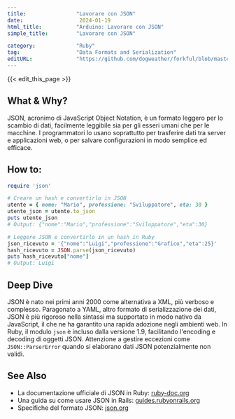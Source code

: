 ```yaml
---
title:                "Lavorare con JSON"
date:                  2024-01-19
html_title:           "Arduino: Lavorare con JSON"
simple_title:         "Lavorare con JSON"

category:             "Ruby"
tag:                  "Data Formats and Serialization"
editURL:              "https://github.com/dogweather/forkful/blob/master/content/it/ruby/working-with-json.md"
---
```


{{< edit_this_page >}}

## What & Why?
JSON, acronimo di JavaScript Object Notation, è un formato leggero per lo scambio di dati, facilmente leggibile sia per gli esseri umani che per le macchine. I programmatori lo usano soprattutto per trasferire dati tra server e applicazioni web, o per salvare configurazioni in modo semplice ed efficace.

## How to:
```Ruby
require 'json'

# Creare un hash e convertirlo in JSON
utente = { nome: "Mario", professione: "Sviluppatore", eta: 30 }
utente_json = utente.to_json
puts utente_json
# Output: {"nome":"Mario","professione":"Sviluppatore","eta":30}

# Leggere JSON e convertirlo in un hash in Ruby
json_ricevuto = '{"nome":"Luigi","professione":"Grafico","eta":25}'
hash_ricevuto = JSON.parse(json_ricevuto)
puts hash_ricevuto["nome"]
# Output: Luigi
```

## Deep Dive
JSON è nato nei primi anni 2000 come alternativa a XML, più verboso e complesso. Paragonato a YAML, altro formato di serializzazione dei dati, JSON è più rigoroso nella sintassi ma supportato in modo nativo da JavaScript, il che ne ha garantito una rapida adozione negli ambienti web. In Ruby, il modulo `json` è incluso dalla versione 1.9, facilitando l'encoding e decoding di oggetti JSON. Attenzione a gestire eccezioni come `JSON::ParserError` quando si elaborano dati JSON potenzialmente non validi.

## See Also
- La documentazione ufficiale di JSON in Ruby: [ruby-doc.org](https://ruby-doc.org/stdlib-3.0.0/libdoc/json/rdoc/JSON.html)
- Una guida su come usare JSON in Rails: [guides.rubyonrails.org](https://guides.rubyonrails.org/active_support_core_extensions.html#json-support)
- Specifiche del formato JSON: [json.org](https://www.json.org/json-it.html)
